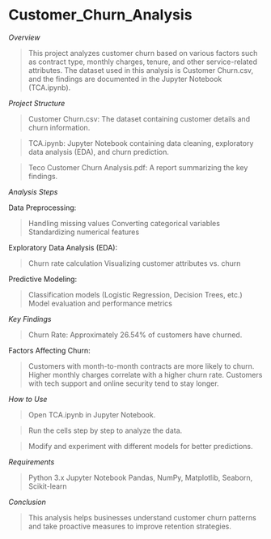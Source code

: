 # Customer_Churn_Analysis
*Overview*

>This project analyzes customer churn based on various factors such as contract type, monthly charges, tenure, and other service-related attributes. The dataset used in this analysis is Customer Churn.csv, and the findings are documented in the Jupyter Notebook (TCA.ipynb).

*Project Structure*

>Customer Churn.csv: The dataset containing customer details and churn information.

>TCA.ipynb: Jupyter Notebook containing data cleaning, exploratory data analysis (EDA), and churn prediction.

>Teco Customer Churn Analysis.pdf: A report summarizing the key findings.

*Analysis Steps*

Data Preprocessing:

>Handling missing values
>Converting categorical variables
>Standardizing numerical features

Exploratory Data Analysis (EDA):

>Churn rate calculation
>Visualizing customer attributes vs. churn

Predictive Modeling:

>Classification models (Logistic Regression, Decision Trees, etc.)
>Model evaluation and performance metrics

*Key Findings*

>Churn Rate: Approximately 26.54% of customers have churned.

Factors Affecting Churn:

>Customers with month-to-month contracts are more likely to churn.
>Higher monthly charges correlate with a higher churn rate.
>Customers with tech support and online security tend to stay longer.

*How to Use*

>Open TCA.ipynb in Jupyter Notebook.

>Run the cells step by step to analyze the data.

>Modify and experiment with different models for better predictions.

*Requirements*

>Python 3.x
>Jupyter Notebook
>Pandas, NumPy, Matplotlib, Seaborn, Scikit-learn

*Conclusion*

>This analysis helps businesses understand customer churn patterns and take proactive measures to improve retention strategies.

